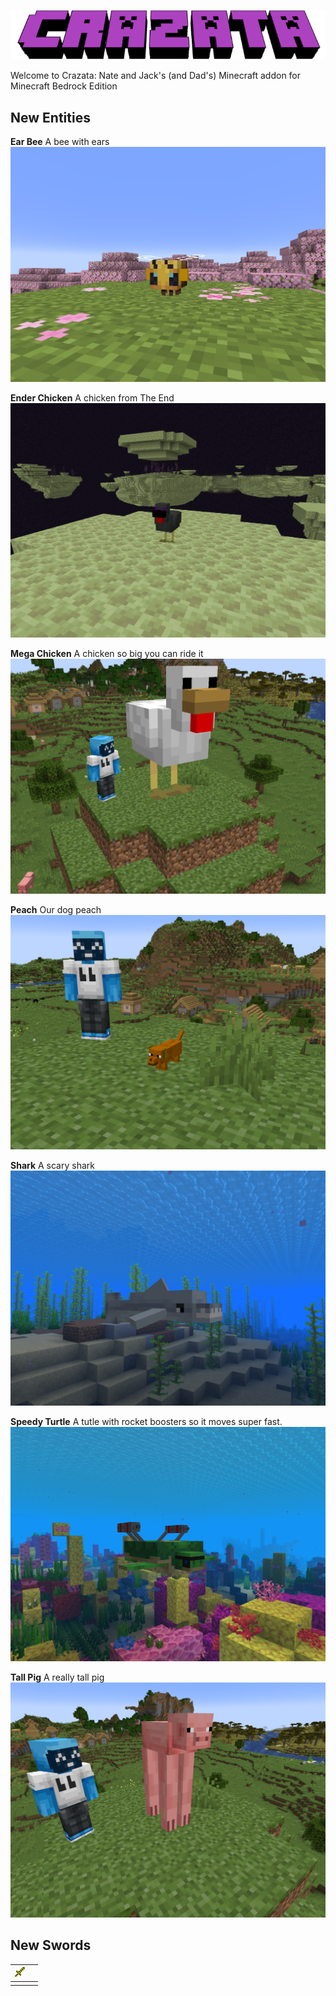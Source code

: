 ![Crazata](screenshots/title.png)

Welcome to Crazata: Nate and Jack's (and Dad's) Minecraft addon for Minecraft Bedrock Edition

## New Entities

__Ear Bee__
A bee with ears
![Ear Bee](screenshots/ear_bee.png)

__Ender Chicken__
A chicken from The End
![Ender Chicken](screenshots/ender_chicken.png)

__Mega Chicken__
A chicken so big you can ride it
![Mega Chicken](screenshots/mega_chicken.png)

__Peach__
Our dog peach
![Peach](screenshots/peach.png)

__Shark__
A scary shark
![Shark](screenshots/shark.png)

__Speedy Turtle__
A tutle with rocket boosters so it moves super fast.
![Speedy Turtle](screenshots/speedy_turtle.png)

__Tall Pig__
A really tall pig
![Tall Pig](screenshots/tall_pig.png)

## New Swords
|  ![Bee Blade](development_resource_packs/nates_pack_RP/textures/items/bee_blade.png) |   |
|---|---|
|   |   |
